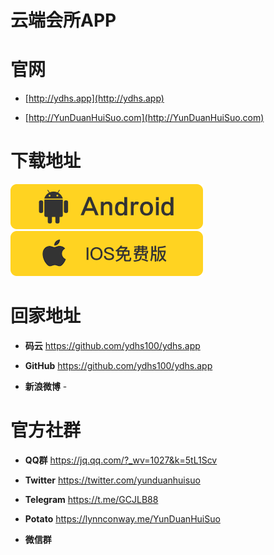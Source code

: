 # 云端会所APP

# 官网

* [http://ydhs.app](http://ydhs.app)    

* [http://YunDuanHuiSuo.com](http://YunDuanHuiSuo.com)

# 下载地址

 [![云端会所APP安卓apk下载](/and_download.png "云端会所APP安卓apk下载")](http://YunDuanHuiSuo.com) [![云端会所APPiOS下载](/ios_download.png "云端会所APPiOS下载")](http://YunDuanHuiSuo.com) 


# 回家地址

* **码云**  https://github.com/ydhs100/ydhs.app 

* **GitHub**  https://github.com/ydhs100/ydhs.app 

* **新浪微博**  - 



# 官方社群

* **QQ群**  https://jq.qq.com/?_wv=1027&k=5tL1Scv 

* **Twitter**  https://twitter.com/yunduanhuisuo

* **Telegram**  https://t.me/GCJLB88 

* **Potato**  https://lynnconway.me/YunDuanHuiSuo 

* **微信群** 



